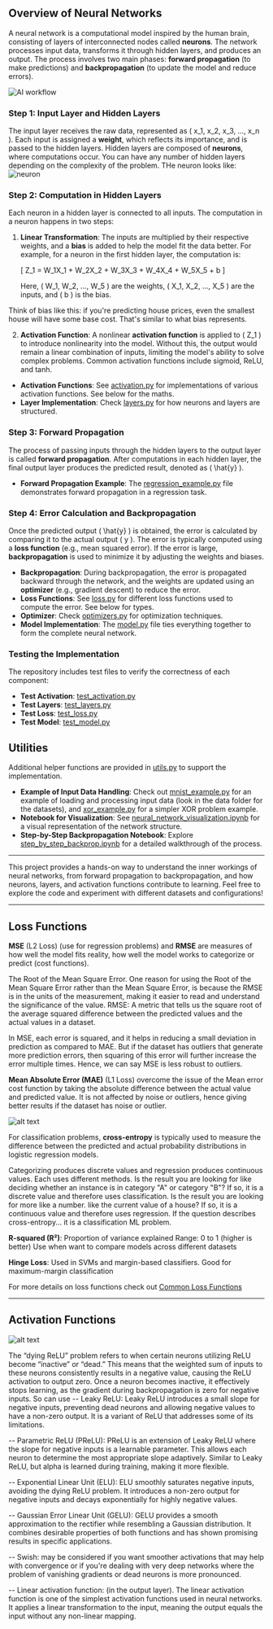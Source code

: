 ## Overview of Neural Networks

A neural network is a computational model inspired by the human brain, consisting of layers of interconnected nodes called **neurons**. The network processes input data, transforms it through hidden layers, and produces an output. The process involves two main phases: **forward propagation** (to make predictions) and **backpropagation** (to update the model and reduce errors).

![AI workflow](images/image-1.png)

### Step 1: Input Layer and Hidden Layers
The input layer receives the raw data, represented as \( x_1, x_2, x_3, ..., x_n \). Each input is assigned a **weight**, which reflects its importance, and is passed to the hidden layers. Hidden layers are composed of **neurons**, where computations occur. You can have any number of hidden layers depending on the complexity of the problem. THe neuron looks like:
![neuron](image.png)

### Step 2: Computation in Hidden Layers
Each neuron in a hidden layer is connected to all inputs. The computation in a neuron happens in two steps:

1. **Linear Transformation**: The inputs are multiplied by their respective weights, and a **bias** is added to help the model fit the data better. For example, for a neuron in the first hidden layer, the computation is:

   \[
   Z_1 = W_1X_1 + W_2X_2 + W_3X_3 + W_4X_4 + W_5X_5 + b
   \]

   Here, \( W_1, W_2, ..., W_5 \) are the weights, \( X_1, X_2, ..., X_5 \) are the inputs, and \( b \) is the bias.

Think of bias like this: if you're predicting house prices, even the smallest house will have some base cost. That's similar to what bias represents.

2. **Activation Function**: A nonlinear **activation function** is applied to \( Z_1 \) to introduce nonlinearity into the model. Without this, the output would remain a linear combination of inputs, limiting the model's ability to solve complex problems. Common activation functions include sigmoid, ReLU, and tanh.

- **Activation Functions**: See [activation.py](src/activation.py) for implementations of various activation functions. See below for the maths. 
- **Layer Implementation**: Check [layers.py](src/layers.py) for how neurons and layers are structured.

### Step 3: Forward Propagation
The process of passing inputs through the hidden layers to the output layer is called **forward propagation**. After computations in each hidden layer, the final output layer produces the predicted result, denoted as \( \hat{y} \).

- **Forward Propagation Example**: The [regression_example.py](examples/regression_example.py) file demonstrates forward propagation in a regression task.

### Step 4: Error Calculation and Backpropagation
Once the predicted output \( \hat{y} \) is obtained, the error is calculated by comparing it to the actual output \( y \). The error is typically computed using a **loss function** (e.g., mean squared error). If the error is large, **backpropagation** is used to minimize it by adjusting the weights and biases.

- **Backpropagation**: During backpropagation, the error is propagated backward through the network, and the weights are updated using an **optimizer** (e.g., gradient descent) to reduce the error.
- **Loss Functions**: See [loss.py](src/loss.py) for different loss functions used to compute the error. See below for types. 
- **Optimizer**: Check [optimizers.py](src/optimizers.py) for optimization techniques.
- **Model Implementation**: The [model.py](src/model.py) file ties everything together to form the complete neural network.

### Testing the Implementation
The repository includes test files to verify the correctness of each component:
- **Test Activation**: [test_activation.py](tests/test_activation.py)
- **Test Layers**: [test_layers.py](tests/test_layers.py)
- **Test Loss**: [test_loss.py](tests/test_loss.py)
- **Test Model**: [test_model.py](tests/test_model.py)

## Utilities
Additional helper functions are provided in [utils.py](src/utils.py) to support the implementation.


- **Example of Input Data Handling**: Check out [mnist_example.py](examples/mnist_example.py) for an example of loading and processing input data (look in the data folder for the datasets), and [xor_example.py](examples/xor_example.py) for a simpler XOR problem example.
- **Notebook for Visualization**: See [neural_network_visualization.ipynb](notebooks/neural_network_visualization.ipynb) for a visual representation of the network structure.
- **Step-by-Step Backpropagation Notebook**: Explore [step_by_step_backprop.ipynb](notebooks/step_by_step_backprop.ipynb) for a detailed walkthrough of the process.


---

This project provides a hands-on way to understand the inner workings of neural networks, from forward propagation to backpropagation, and how neurons, layers, and activation functions contribute to learning. Feel free to explore the code and experiment with different datasets and configurations!

---

## Loss Functions

**MSE** (L2 Loss) (use for regression problems) and **RMSE** are measures of how well the model fits reality, how well the model works to categorize or predict (cost functions). 

The Root of the Mean Square Error. One reason for using the Root of the Mean Square Error rather than the Mean Square Error, is because the RMSE is in the units of the measurement, making it easier to read and understand the significance of the value. 
RMSE: A metric that tells us the square root of the average squared difference between the predicted values and the actual values in a dataset.

In MSE, each error is squared, and it helps in reducing a small deviation in prediction as compared to MAE. 
But if the dataset has outliers that generate more prediction errors, then squaring of this error will further increase the error multiple times. 
Hence, we can say MSE is less robust to outliers.

**Mean Absolute Error (MAE)** (L1 Loss) overcome the issue of the Mean error cost function by taking the absolute difference between the actual value and predicted value.
It is not affected by noise or outliers, hence giving better results if the dataset has noise or outlier.

![alt text](images/cross_entropy.png)

For classification problems, **cross-entropy** is typically used to measure the difference between the predicted and actual probability distributions in logistic regression models. 

Categorizing produces discrete values and regression produces continuous values. Each uses different methods. 
Is the result you are looking for like deciding whether an instance is in category "A" or category "B"? 
If so, it is a discrete value and therefore uses classification. 
Is the result you are looking for more like a number. like the current value of a house? If so, it is a continuous value and therefore uses regression.
If the question describes cross-entropy... it is a classification ML problem.


**R-squared (R²)**: Proportion of variance explained
Range: 0 to 1 (higher is better)
Use when want to compare models across different datasets


**Hinge Loss**: Used in SVMs and margin-based classifiers. Good for maximum-margin classification


For more details on loss functions check out [Common Loss Functions](https://builtin.com/machine-learning/common-loss-functions)

---

## Activation Functions
![alt text](images/activation_functions.png)

The “dying ReLU” problem refers to when certain neurons utilizing ReLU become “inactive” or “dead.” This means that the weighted sum of inputs to these neurons consistently results in a negative value, causing the ReLU activation to output zero. Once a neuron becomes inactive, it effectively stops learning, as the gradient during backpropagation is zero for negative inputs. So can use
-- Leaky ReLU: Leaky ReLU introduces a small slope for negative inputs, preventing dead neurons and allowing negative values to have a non-zero output. It is a variant of ReLU that addresses some of its limitations.

-- Parametric ReLU (PReLU): PReLU is an extension of Leaky ReLU where the slope for negative inputs is a learnable parameter. This allows each neuron to determine the most appropriate slope adaptively. Similar to Leaky ReLU, but alpha is learned during training, making it more flexible.

-- Exponential Linear Unit (ELU): ELU smoothly saturates negative inputs, avoiding the dying ReLU problem. It introduces a non-zero output for negative inputs and decays exponentially for highly negative values.

-- Gaussian Error Linear Unit (GELU): GELU provides a smooth approximation to the rectifier while resembling a Gaussian distribution. It combines desirable properties of both functions and has shown promising results in specific applications.

-- Swish: may be considered if you want smoother activations that may help with convergence or if you're dealing with very deep networks where the problem of vanishing gradients or dead neurons is more pronounced.

-- Linear activation function: (in the output layer). The linear activation function is one of the simplest activation functions used in neural networks. It applies a linear transformation to the input, meaning the output equals the input without any non-linear mapping.